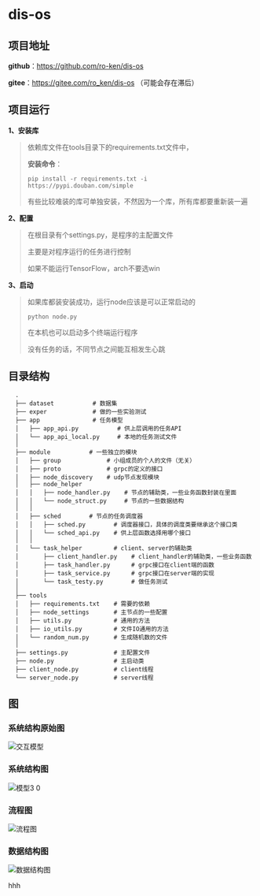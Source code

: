 # dis-os


## 项目地址

**github**：https://github.com/ro-ken/dis-os

**gitee**：https://gitee.com/ro_ken/dis-os   （可能会存在滞后）

## 项目运行

**1、安装库**

> 依赖库文件在tools目录下的requirements.txt文件中，
>
> **安装命令**：
>
> ```
> pip install -r requirements.txt -i https://pypi.douban.com/simple
> ```
>
> 有些比较难装的库可单独安装，不然因为一个库，所有库都要重新装一遍

**2、配置**

> 在根目录有个settings.py，是程序的主配置文件
>
> 主要是对程序运行的任务进行控制
>
> 如果不能运行TensorFlow，arch不要选win

**3、启动**

> 如果库都装安装成功，运行node应该是可以正常启动的
>
> ```
> python node.py
> ```
>
> 在本机也可以启动多个终端运行程序
>
> 没有任务的话，不同节点之间能互相发生心跳


## 目录结构

```
  .
  ├── dataset           # 数据集
  ├── exper             # 做的一些实验测试
  ├── app               # 任务模型
  │   ├── app_api.py           # 供上层调用的任务API
  │   └── app_api_local.py     # 本地的任务测试文件
  │
  ├── module           # 一些独立的模块
  │   ├── group             # 小组成员的个人的文件（无关）
  │   ├── proto             # grpc的定义的接口
  │   ├── node_discovery    # udp节点发现模块
  │   ├── node_helper
  │   │   ├── node_handler.py    # 节点的辅助类，一些业务函数封装在里面
  │   │   └── node_struct.py     # 节点的一些数据结构
  │   │
  │   ├── sched        # 节点的任务调度器
  │   │   ├── sched.py        # 调度器接口，具体的调度类要继承这个接口类
  │   │   └── sched_api.py    # 供上层函数选择用哪个接口  
  │   │
  │   └── task_helper         # client、server的辅助类
  │       ├── client_handler.py    # client_handler的辅助类，一些业务函数
  │       ├── task_handler.py      # grpc接口在client端的函数
  │       ├── task_service.py      # grpc接口在server端的实现
  │       └── task_testy.py        # 做任务测试
  │
  ├── tools
  │   ├── requirements.txt    # 需要的依赖
  │   ├── node_settings       # 主节点的一些配置
  │   ├── utils.py            # 通用的方法
  │   ├── io_utils.py         # 文件IO通用的方法
  │   └── random_num.py       # 生成随机数的文件
  │
  ├── settings.py             # 主配置文件
  ├── node.py                 # 主启动类
  ├── client_node.py          # client线程
  └── server_node.py          # server线程

```

## 图

### 系统结构原始图

![交互模型](https://user-images.githubusercontent.com/56027589/155711621-9426b534-ae68-4fb4-b740-144cdedc914a.png)

### 系统结构图

![模型3 0](https://user-images.githubusercontent.com/56027589/168619782-033a2419-f18e-4455-ad6e-1295ecfe8623.png)

### 流程图

![流程图](https://user-images.githubusercontent.com/56027589/165533730-cf12b8a3-fc5d-47f8-b36f-c34efc1d32d5.png)

### 数据结构图

![数据结构图](https://user-images.githubusercontent.com/56027589/168620091-6ca23866-02dc-4352-935f-6a82057707b1.jpg)

hhh